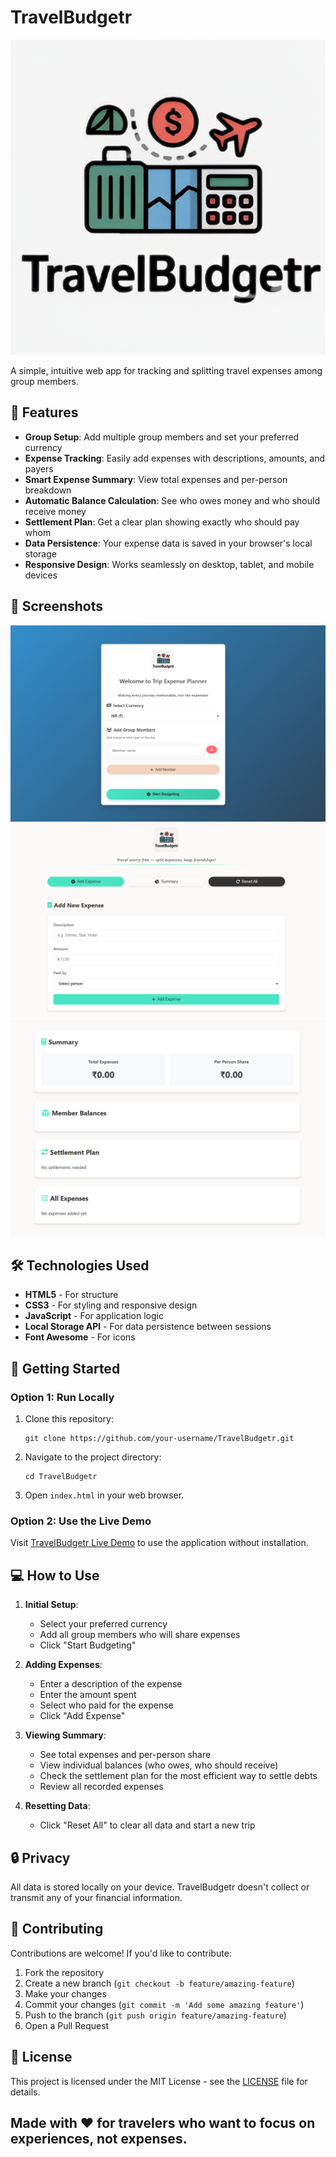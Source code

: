 # TravelBudgetr

![TravelBudgetr Logo](logo.png)

A simple, intuitive web app for tracking and splitting travel expenses among group members.

## 🌟 Features

- **Group Setup**: Add multiple group members and set your preferred currency
- **Expense Tracking**: Easily add expenses with descriptions, amounts, and payers
- **Smart Expense Summary**: View total expenses and per-person breakdown
- **Automatic Balance Calculation**: See who owes money and who should receive money
- **Settlement Plan**: Get a clear plan showing exactly who should pay whom
- **Data Persistence**: Your expense data is saved in your browser's local storage
- **Responsive Design**: Works seamlessly on desktop, tablet, and mobile devices

## 📱 Screenshots

![Screenshot 1](Screenshots/1.png)
![Screenshot 2](Screenshots/2.png)
![Screenshot 3](Screenshots/3.png)

## 🛠️ Technologies Used

- **HTML5** - For structure
- **CSS3** - For styling and responsive design
- **JavaScript** - For application logic
- **Local Storage API** - For data persistence between sessions
- **Font Awesome** - For icons

## 🚀 Getting Started

### Option 1: Run Locally

1. Clone this repository:
   ```
   git clone https://github.com/your-username/TravelBudgetr.git
   ```

2. Navigate to the project directory:
   ```
   cd TravelBudgetr
   ```

3. Open `index.html` in your web browser.

### Option 2: Use the Live Demo

Visit [TravelBudgetr Live Demo](https://your-username.github.io/TravelBudgetr) to use the application without installation.

## 💻 How to Use

1. **Initial Setup**:
   - Select your preferred currency
   - Add all group members who will share expenses
   - Click "Start Budgeting"

2. **Adding Expenses**:
   - Enter a description of the expense
   - Enter the amount spent
   - Select who paid for the expense
   - Click "Add Expense"

3. **Viewing Summary**:
   - See total expenses and per-person share
   - View individual balances (who owes, who should receive)
   - Check the settlement plan for the most efficient way to settle debts
   - Review all recorded expenses

4. **Resetting Data**:
   - Click "Reset All" to clear all data and start a new trip

## 🔒 Privacy

All data is stored locally on your device. TravelBudgetr doesn't collect or transmit any of your financial information.

## 🤝 Contributing

Contributions are welcome! If you'd like to contribute:

1. Fork the repository
2. Create a new branch (`git checkout -b feature/amazing-feature`)
3. Make your changes
4. Commit your changes (`git commit -m 'Add some amazing feature'`)
5. Push to the branch (`git push origin feature/amazing-feature`)
6. Open a Pull Request

## 📃 License

This project is licensed under the MIT License - see the [LICENSE](LICENSE) file for details.


## Made with ❤️ for travelers who want to focus on experiences, not expenses. 